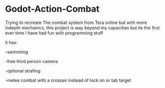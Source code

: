 # Godot-Action-Combat
Trying to recreate The combat system from Tera online but with more indepth mechanics, this project is way beyond my capacities but its the first ever time I have had fun with programming stuff

it has: 


-swimming


-free third person camera


-optional strafing


-melee combat with a crossair instead of lock on or tab target

